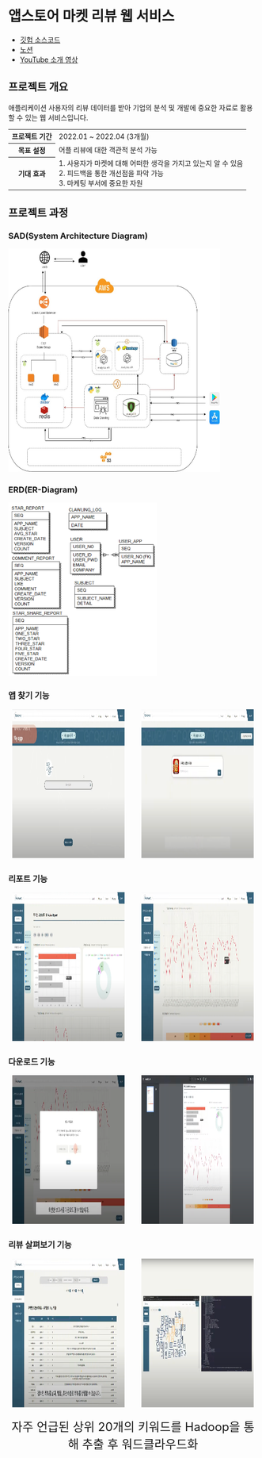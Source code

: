 # 앱스토어 마켓 리뷰 웹 서비스

* [깃헙 소스코드](https://github.com/FinalAVO)
* [노션](https://www.notion.so/3-2c4398a2c12141699fc5282868c0af84)
* [YouTube 소개 영상](https://www.youtube.com/watch?v=EbHmLocgXqU)

## 프로젝트 개요 
애플리케이션 사용자의 리뷰 데이터를 받아 기업의 분석 및 개발에 중요한 자료로 활용할 수 있는 웹 서비스입니다.

<table align="center">
  <tr>
    <th>프로젝트 기간</th>
    <td>2022.01 ~ 2022.04 (3개월)</td>
  </tr>
  <tr>
    <th>목표 설정</th>
    <td>어플 리뷰에 대한 객관적 분석 가능</td>
  </tr>
  <tr>
    <th>기대 효과</th>
    <td>
      1. 사용자가 마켓에 대해 어떠한 생각을 가지고 있는지 알 수 있음 </br>
      2. 피드백을 통한 개선점을 파악 가능 </br>
      3. 마케팅 부서에 중요한 자원
    </td>
  </tr>
</table>

## 프로젝트 과정

### SAD(System Architecture Diagram)

<p align="left">
  <img src="images/SAD.jpg" alt="before-log" width="85%" height="450">
</p>

### ERD(ER-Diagram)

<p align="left">
  <img src="images/ERD.png" alt="before-log" width="300" height="350">
</p>

### 앱 찾기 기능

<p align="center">
  <img src="images/findapp.png" alt="before-log" width="45%" height="300">
  <font size="5">&nbsp;&nbsp;&nbsp;&nbsp;</font>
  <img src="images/cookierun.png" alt="after-log" width="45%" height="300">
</p>

### 리포트 기능

<p align="center">
  <img src="images/report1.png" alt="before-log" width="45%" height="300">
  <font size="5">&nbsp;&nbsp;&nbsp;&nbsp;</font>
  <img src="images/report2.png" alt="after-log" width="45%" height="300">
</p>

### 다운로드 기능

<p align="center">
  <img src="images/download1.png" alt="before-log" width="45%" height="300">
  <font size="5">&nbsp;&nbsp;&nbsp;&nbsp;</font>
  <img src="images/download2.png" alt="after-log" width="45%" height="300">
</p>

### 리뷰 살펴보기 기능

<p align="center">
  <img src="images/review1.png" alt="before-log" width="45%" height="300">
  <font size="5">&nbsp;&nbsp;&nbsp;&nbsp;</font>
  <img src="images/review2.png" alt="after-log" width="45%" height="300">
</p>
<p align="center">
  <font size="5">자주 언급된 상위 20개의 키워드를 Hadoop을 통해 추출 후 워드클라우드화</font>
</p>

